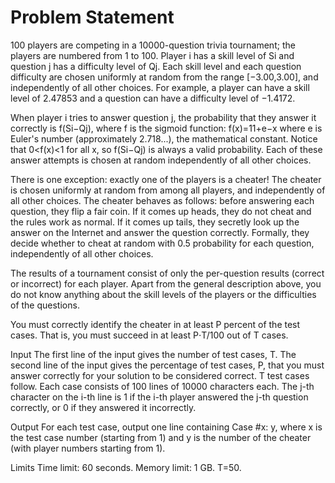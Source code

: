 # Problem Statement
100 players are competing in a 10000-question trivia tournament; the players are numbered from 1 to 100. Player i has a skill level of Si and question j has a difficulty level of Qj. Each skill level and each question difficulty are chosen uniformly at random from the range [−3.00,3.00], and independently of all other choices. For example, a player can have a skill level of 2.47853 and a question can have a difficulty level of −1.4172.

When player i tries to answer question j, the probability that they answer it correctly is f(Si−Qj), where f is the sigmoid function:
f(x)=11+e−x
where e is Euler's number (approximately 2.718...), the mathematical constant. Notice that 0<f(x)<1 for all x, so f(Si−Qj) is always a valid probability. Each of these answer attempts is chosen at random independently of all other choices.

There is one exception: exactly one of the players is a cheater! The cheater is chosen uniformly at random from among all players, and independently of all other choices. The cheater behaves as follows: before answering each question, they flip a fair coin. If it comes up heads, they do not cheat and the rules work as normal. If it comes up tails, they secretly look up the answer on the Internet and answer the question correctly. Formally, they decide whether to cheat at random with 0.5 probability for each question, independently of all other choices.

The results of a tournament consist of only the per-question results (correct or incorrect) for each player. Apart from the general description above, you do not know anything about the skill levels of the players or the difficulties of the questions.

You must correctly identify the cheater in at least P percent of the test cases. That is, you must succeed in at least P⋅T/100 out of T cases.

Input
The first line of the input gives the number of test cases, T. The second line of the input gives the percentage of test cases, P, that you must answer correctly for your solution to be considered correct. T test cases follow. Each case consists of 100 lines of 10000 characters each. The j-th character on the i-th line is 1 if the i-th player answered the j-th question correctly, or 0 if they answered it incorrectly.

Output
For each test case, output one line containing Case #x: y, where x is the test case number (starting from 1) and y is the number of the cheater (with player numbers starting from 1).

Limits
Time limit: 60 seconds.
Memory limit: 1 GB.
T=50.
